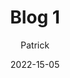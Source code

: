 ---
title: Blog 1
author: Patrick
date: 2022-15-05
tags: ["post", "featured"]
image: /media/test.jpg
imageAlt: This is a test 
description: dwasjdkwajlsd'
---